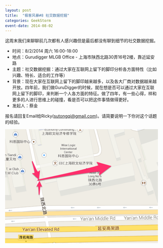 ```yaml
---
layout: post
title:  "极客风暴#8 社交数据挖掘"
categories: GeekStorm
event-date: 2014-08-02
---
```


这周末我们来聊聊前几次都有人感兴趣但是最后都没有聊到细节的社交数据挖掘。

- 时间：8/2/2014 周六 16:00-18:00
- 地点：Gurudigger MLGB Office - 上海市陕西北路30弄16号2楼，靠近延安路
- 主题：社交数据挖掘：通过大家在互联网上留下的脚印分析各方面特性（比如兴趣、特长、适合的工作等）
- 背景：现在大家在互联网上留下的脚印越来越多，以及各大厂商对数据越来越开放。四年前，我们做GuruDigger的时候，就在想是否可以通过大家在互联网上留下的脚印，来判断一个人各方面的特征。做了四年，有一些心得，祥和更多的人进行思维上的碰撞，看是否可以把这件事情做得更好。
- 发起人：蔡金

报名请回复Email给Ricky(sutongqi@gmail.com)。请简要说明一下你对这个话题的经验。

![](/images/mlgb_map.png)